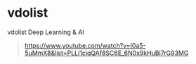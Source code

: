 # vdolist
vdolist
Deep Learning & AI 
> https://www.youtube.com/watch?v=I0a5-5uMmX8&list=PLLi1ciqQAf8SC6E_6N0x9kHuBi7rG93MG
